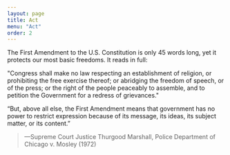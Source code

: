 ```yaml
---
layout: page
title: Act
menu: "Act"
order: 2
---
```


The First Amendment to the U.S. Constitution is only 45 words long, yet it protects our most basic freedoms. It reads in full:

"Congress shall make no law respecting an establishment of religion, or prohibiting the free exercise thereof; or abridging the freedom of speech, or of the press; or the right of the people peaceably to assemble, and to petition the Government for a redress of grievances."

>
“But, above all else, the First Amendment means that government has no power to restrict expression because of its message, its ideas, its subject matter, or its content.”

> —Supreme Court Justice Thurgood Marshall, Police Department of Chicago v. Mosley (1972)



